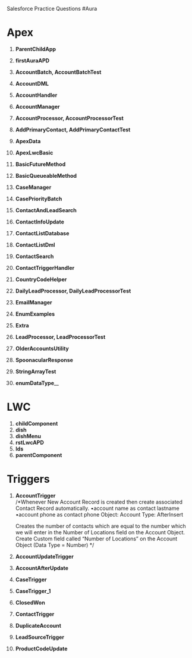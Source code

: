 Salesforce Practice Questions
#Aura

# Apex
1. __ParentChildApp__
2. __firstAuraAPD__


1.	__AccountBatch, AccountBatchTest__
2.	__AccountDML__
3.	__AccountHandler__
4.	__AccountManager__
5.	__AccountProcessor, AccountProcessorTest__
6.	__AddPrimaryContact, AddPrimaryContactTest__
7.	__ApexData__
8.	__ApexLwcBasic__
9.	__BasicFutureMethod__
10.	__BasicQueueableMethod__
11.	__CaseManager__
12.	__CasePriorityBatch__
13.	__ContactAndLeadSearch__
14.	__ContactInfoUpdate__
15.	__ContactListDatabase__
16.	__ContactListDml__
17.	__ContactSearch__
18.	__ContactTriggerHandler__
19.	__CountryCodeHelper__
20.	__DailyLeadProcessor, DailyLeadProcessorTest__
21.	__EmailManager__
22.	__EnumExamples__
23.	__Extra__
24.	__LeadProcessor, LeadProcessorTest__
25.	__OlderAccountsUtility__
26.	__SpoonacularResponse__
27.	__StringArrayTest__
28.	__enumDataType____

# LWC 
1. __childComponent__
2. __dish__
3. __dishMenu__
4. __rstLwcAPD__
5. __lds__
6. __parentComponent__

# Triggers
1.	__AccountTrigger__\
      /*Whenever New Account Record is created then create associated Contact Record automatically.
        •account name as contact lastname
        •account phone as contact phone
         Object: Account
         Type: AfterInsert

      Creates the number of contacts which are equal to the number which we will enter in the Number of Locations field on the Account Object.
	    Create Custom field called “Number of Locations” on the Account Object (Data Type = Number)
*/
2.	__AccountUpdateTrigger__
3.	__AccountAfterUpdate__
4.	__CaseTrigger__
5.	__CaseTrigger_1__
6.	__ClosedWon__
7.	__ContactTrigger__
8.	__DuplicateAccount__
9.	__LeadSourceTrigger__
10.	__ProductCodeUpdate__
